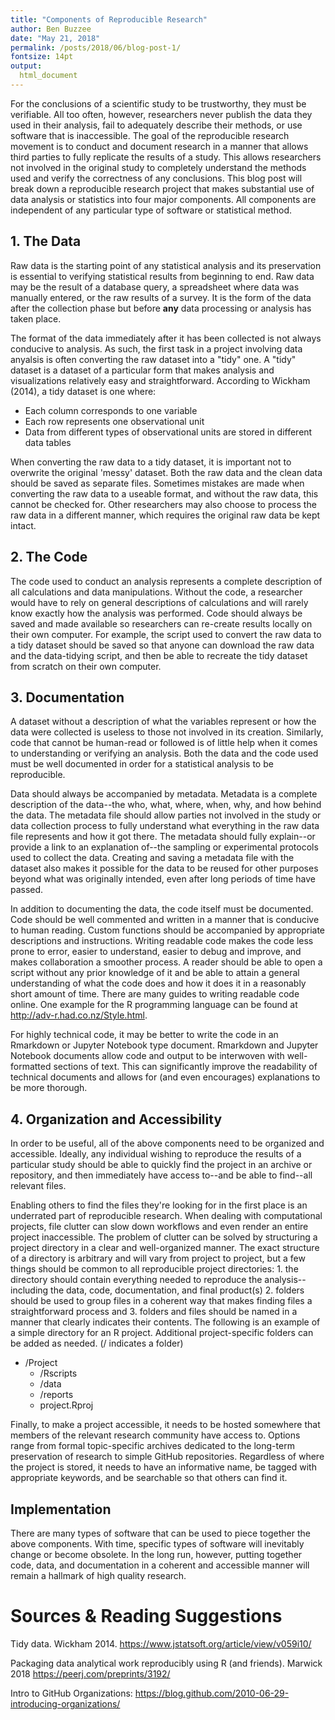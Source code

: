 ```yaml
---
title: "Components of Reproducible Research"
author: Ben Buzzee
date: "May 21, 2018"
permalink: /posts/2018/06/blog-post-1/
fontsize: 14pt
output: 
  html_document
---
```



For the conclusions of a scientific study to be trustworthy, they must be verifiable. All too often, however, researchers never publish the data they used in their analysis, fail to adequately describe their methods, or use software that is inaccessible. The goal of the reproducible research movement is to conduct and document research in a manner that allows third parties to fully replicate the results of a study. This allows researchers not involved in the original study to completely understand the methods used and verify the correctness of any conclusions. This blog post will break down a reproducible research project that makes substantial use of data analysis or statistics into four major components. All components are independent of any particular type of software or statistical method.



## 1. The Data

Raw data is the starting point of any statistical analysis and its preservation is essential to verifying statistical results from beginning to end. Raw data may be the result of a database query, a spreadsheet where data was manually entered, or the raw results of a survey. It is the form of the data after the collection phase but before __any__ data processing or analysis has taken place.

The format of the data immediately after it has been collected is not always conducive to analysis. As such, the first task in a project involving data anyalsis is often converting the raw dataset into a "tidy" one. A "tidy" dataset is a dataset of a particular form that makes analysis and visualizations relatively easy and straightforward. According to Wickham (2014), a tidy dataset is one where:

* Each column corresponds to one variable
* Each row represents one observational unit
* Data from different types of observational units are stored in different data tables

When converting the raw data to a tidy dataset, it is important not to overwrite the original 'messy' dataset. Both the raw data and the clean data should be saved as separate files. Sometimes mistakes are made when converting the raw data to a useable format, and without the raw data, this cannot be checked for. Other researchers may also choose to process the raw data in a different manner, which requires the original raw data be kept intact.



## 2. The Code

The code used to conduct an analysis represents a complete description of all calculations and data manipulations. Without the code, a researcher would have to rely on general descriptions of calculations and will rarely know exactly how the analysis was performed. Code should always be saved and made available so researchers can re-create results locally on their own computer. For example, the script used to convert the raw data to a tidy dataset should be saved so that anyone can download the raw data and the data-tidying script, and then be able to recreate the tidy dataset from scratch on their own computer.



## 3. Documentation

A dataset without a description of what the variables represent or how the data were collected is useless to those not involved in its creation. Similarly, code that cannot be human-read or followed is of little help when it comes to understanding or verifying an analysis. Both the data and the code used must be well documented in order for a statistical analysis to be reproducible.

Data should always be accompanied by metadata. Metadata is a complete description of the data--the who, what, where, when, why, and how behind the data. The metadata file should allow parties not involved in the study or data collection process to fully understand what everything in the raw data file represents and how it got there. The metadata should fully explain--or provide a link to an explanation of--the sampling or experimental protocols used to collect the data. Creating and saving a metadata file with the dataset also makes it possible for the data to be reused for other purposes beyond what was originally intended, even after long periods of time have passed.

In addition to documenting the data, the code itself must be documented. Code should be well commented and written in a manner that is conducive to human reading. Custom functions should be accompanied by appropriate descriptions and instructions. Writing readable code makes the code less prone to error, easier to understand, easier to debug and improve, and makes collaboration a smoother process. A reader should be able to open a script without any prior knowledge of it and be able to attain a general understanding of what the code does and how it does it in a reasonably short amount of time. There are many guides to writing readable code online. One example for the R programming language can be found at http://adv-r.had.co.nz/Style.html.

For highly technical code, it may be better to write the code in an Rmarkdown or Jupyter Notebook type document. Rmarkdown and Jupyter Notebook documents allow code and output to be interwoven with well-formatted sections of text. This can significantly improve the readability of technical documents and allows for (and even encourages) explanations to be more thorough.



## 4. Organization and Accessibility

In order to be useful, all of the above components need to be organized and accessible. Ideally, any individual wishing to reproduce the results of a particular study should be able to quickly find the project in an archive or repository, and then immediately have access to--and be able to find--all relevant files.

Enabling others to find the files they're looking for in the first place is an underrated part of reproducible research. When dealing with computational projects, file clutter can slow down workflows and even render an entire project inaccessible. The problem of clutter can be solved by structuring a project directory in a clear and well-organized manner. The exact structure of a directory is arbitrary and will vary from project to project, but a few things should be common to all reproducible project directories: 1. the directory should contain everything needed to reproduce the analysis--including the data, code, documentation, and final product(s) 2. folders should be used to group files in a coherent way that makes finding files a straightforward process and 3. folders and files should be named in a manner that clearly indicates their contents. The following is an example of a simple directory for an R project. Additional project-specific folders can be added as needed. (/ indicates a folder) 

 * /Project
    * /Rscripts
    * /data
    * /reports
    * project.Rproj


Finally, to make a project accessible, it needs to be hosted somewhere that members of the relevant research community have access to. Options range from formal topic-specific archives dedicated to the long-term preservation of research to simple GitHub repositories. Regardless of where the project is stored, it needs to have an informative name, be tagged with appropriate keywords, and be searchable so that others can find it.



## Implementation

There are many types of software that can be used to piece together the above components. With time, specific types of software will inevitably change or become obsolete. In the long run, however, putting together code, data, and documentation in a coherent and accessible manner will remain a hallmark of high quality research.


# Sources & Reading Suggestions

Tidy data. Wickham 2014. https://www.jstatsoft.org/article/view/v059i10/

Packaging data analytical work reproducibly using R (and friends). Marwick 2018 https://peerj.com/preprints/3192/

Intro to GitHub Organizations:  https://blog.github.com/2010-06-29-introducing-organizations/
